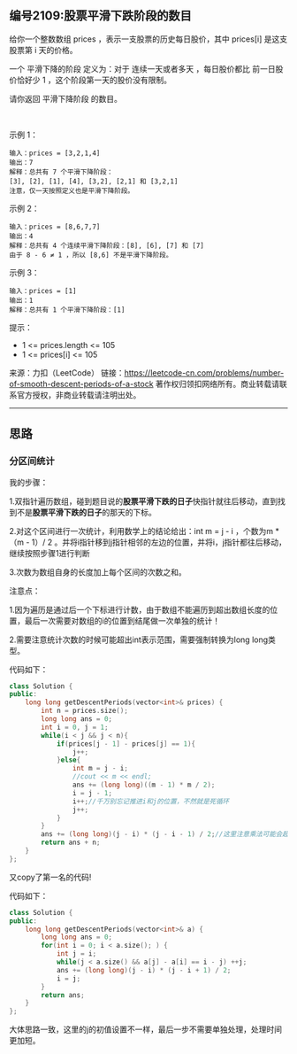 ## 编号2109:股票平滑下跌阶段的数目

给你一个整数数组 prices ，表示一支股票的历史每日股价，其中 prices[i] 是这支股票第 i 天的价格。

一个 平滑下降的阶段 定义为：对于 连续一天或者多天 ，每日股价都比 前一日股价恰好少 1 ，这个阶段第一天的股价没有限制。

请你返回 平滑下降阶段 的数目。

 

示例 1：
```
输入：prices = [3,2,1,4]
输出：7
解释：总共有 7 个平滑下降阶段：
[3], [2], [1], [4], [3,2], [2,1] 和 [3,2,1]
注意，仅一天按照定义也是平滑下降阶段。
```
示例 2：
```
输入：prices = [8,6,7,7]
输出：4
解释：总共有 4 个连续平滑下降阶段：[8], [6], [7] 和 [7]
由于 8 - 6 ≠ 1 ，所以 [8,6] 不是平滑下降阶段。
```
示例 3：
```
输入：prices = [1]
输出：1
解释：总共有 1 个平滑下降阶段：[1] 
```
提示：

* 1 <= prices.length <= 105
* 1 <= prices[i] <= 105

来源：力扣（LeetCode）
链接：https://leetcode-cn.com/problems/number-of-smooth-descent-periods-of-a-stock
著作权归领扣网络所有。商业转载请联系官方授权，非商业转载请注明出处。

---
## 思路

### 分区间统计

我的步骤：

1.双指针遍历数组，碰到题目说的**股票平滑下跌的日子**快指针就往后移动，直到找到不是**股票平滑下跌的日子**的那天的下标。

2.对这个区间进行一次统计，利用数学上的结论给出：int m = j - i ，个数为m * （m - 1）/ 2 。并将i指针移到j指针相邻的左边的位置，并将i，j指针都往后移动，继续按照步骤1进行判断

3.次数为数组自身的长度加上每个区间的次数之和。

注意点：

1.因为遍历是通过后一个下标进行计数，由于数组不能遍历到超出数组长度的位置，最后一次需要对数组的i的位置到结尾做一次单独的统计！

2.需要注意统计次数的时候可能超出int表示范围，需要强制转换为long long类型。

代码如下：
```c++
class Solution {
public:
    long long getDescentPeriods(vector<int>& prices) {
        int n = prices.size();
        long long ans = 0;
        int i = 0, j = 1;
        while(i < j && j < n){
            if(prices[j - 1] - prices[j] == 1){
                j++;
            }else{
                int m = j - i;
                //cout << m << endl;
                ans += (long long)((m - 1) * m / 2);
                i = j - 1;
                i++;//千万别忘记推进i和j的位置，不然就是死循环
                j++;
            }
        }
        ans += (long long)(j - i) * (j - i - 1) / 2;//这里注意乘法可能会超出int能表示的范围
        return ans + n;
    }
};
```


又copy了第一名的代码!

代码如下：
```c++
class Solution {
public:
    long long getDescentPeriods(vector<int>& a) {
        long long ans = 0;
        for(int i = 0; i < a.size(); ) {
            int j = i;
            while(j < a.size() && a[j] - a[i] == i - j) ++j;
            ans += (long long)(j - i) * (j - i + 1) / 2;
            i = j;
        }
        return ans;
    }
};
```

大体思路一致，这里的j的初值设置不一样，最后一步不需要单独处理，处理时间更加短。